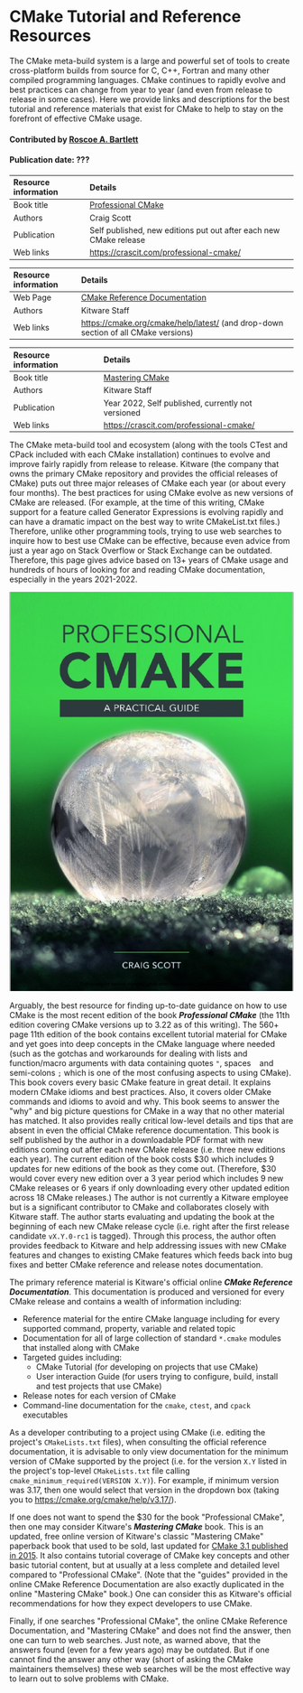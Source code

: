 # CMake Tutorial and Reference Resources

<!--deck text start-->
The CMake meta-build system is a large and powerful set of tools to create cross-platform builds from source for C, C++, Fortran and many other compiled programming languages.
CMake continues to rapidly evolve and best practices can change from year to year (and even from release to release in some cases).
Here we provide links and descriptions for the best tutorial and reference materials that exist for CMake to help to stay on the forefront of effective CMake usage.

<!--deck text end-->

#### Contributed by [Roscoe A. Bartlett](https://github.com/bartlettroscoe)
#### Publication date: ???

Resource information | Details 
:--- | :--- 
Book title | [Professional CMake](https://crascit.com/professional-cmake/)
Authors | Craig Scott
Publication | Self published, new editions put out after each new CMake release
Web links | https://crascit.com/professional-cmake/

Resource information | Details 
:--- | :--- 
Web Page | [CMake Reference Documentation](https://cmake.org/cmake/help/latest/)
Authors | Kitware Staff
Web links | https://cmake.org/cmake/help/latest/ (and drop-down section of all CMake versions)

Resource information | Details 
:--- | :--- 
Book title | [Mastering CMake](https://crascit.com/professional-cmake/)
Authors | Kitware Staff
Publication | Year 2022, Self published, currently not versioned
Web links | https://crascit.com/professional-cmake/

The CMake meta-build tool and ecosystem (along with the tools CTest and CPack included with each CMake installation) continues to evolve and improve fairly rapidly from release to release.  Kitware (the company that owns the primary CMake repository and provides the official releases of CMake) puts out three major releases of CMake each year (or about every four months).
The best practices for using CMake evolve as new versions of CMake are released.
(For example, at the time of this writing, CMake support for a feature called Generator Expressions is evolving rapidly and can have a dramatic impact on the best way to write CMakeList.txt files.)
Therefore, unlike other programming tools, trying to use web searches to inquire how to best use CMake can be effective, because even advice from just a year ago on Stack Overflow or Stack Exchange can be outdated.
Therefore, this page gives advice based on 13+ years of CMake usage and hundreds of hours of looking for and reading CMake documentation, especially in the years 2021-2022.

<img src='../images/ProfessionalCMake.jpg' class='logo'/>

Arguably, the best resource for finding up-to-date guidance on how to use CMake is the most recent edition of the book ***Professional CMake*** (the 11th edition covering CMake versions up to 3.22 as of this writing).
The 560+ page 11th edition of the book contains excellent tutorial material for CMake and yet goes into deep concepts in the CMake language where needed (such as the gotchas and workarounds for dealing with lists and function/macro arguments with data containing quotes `"`, spaces ` ` and semi-colons `;` which is one of the most confusing aspects to using CMake).
This book covers every basic CMake feature in great detail.
It explains modern CMake idioms and best practices.
Also, it covers older CMake commands and idioms to avoid and why.
This book seems to answer the "why" and big picture questions for CMake in a way that no other material has matched.
It also provides really critical low-level details and tips that are absent in even the official CMake reference documentation.
This book is self published by the author in a downloadable PDF format with new editions coming out after each new CMake release (i.e. three new editions each year).
The current edition of the book costs $30 which includes 9 updates for new editions of the book as they come out.
(Therefore, $30 would cover every new edition over a 3 year period which includes 9 new CMake releases or 6 years if only downloading every other updated edition across 18 CMake releases.)
The author is not currently a Kitware employee but is a significant contributor to CMake and collaborates closely with Kitware staff.
The author starts evaluating and updating the book at the beginning of each new CMake release cycle (i.e. right after the first release candidate `vX.Y.0-rc1` is tagged).
Through this process, the author often provides feedback to Kitware and help addressing issues with new CMake features and changes to existing CMake features which feeds back into bug fixes and better CMake reference and release notes documentation.

The primary reference material is Kitware's official online ***CMake Reference Documentation***.
This documentation is produced and versioned for every CMake release and contains a wealth of information including:

* Reference material for the entire CMake language including for every supported command, property, variable and related topic
* Documentation for all of large collection of standard `*.cmake` modules that installed along with CMake
* Targeted guides including:
  * CMake Tutorial (for developing on projects that use CMake)
  * User interaction Guide (for users trying to configure, build, install and test projects that use CMake)
* Release notes for each version of CMake
* Command-line documentation for the `cmake`, `ctest`, and `cpack` executables

As a developer contributing to a project using CMake (i.e. editing the project's `CMakeLists.txt` files), when consulting the official reference documentation, it is advisable to only view documentation for the minimum version of CMake supported by the project (i.e. for the version `X.Y` listed in the project's top-level `CMakeLists.txt` file calling `cmake_minimum_required(VERSION X.Y)`).
For example, if minimum version was 3.17, then one would select that version in the dropdown box (taking you to https://cmake.org/cmake/help/v3.17/).

If one does not want to spend the $30 for the book "Professional CMake", then one may consider Kitware's ***Mastering CMake*** book.
This is an updated, free online version of Kitware's classic "Mastering CMake" paperback book that used to be sold, last updated for [CMake 3.1 published in 2015](https://www.amazon.com/Mastering-CMake-Ken-Martin/dp/1930934319).
It also contains tutorial coverage of CMake key concepts and other basic tutorial content, but at usually at a less complete and detailed level compared to "Professional CMake".
(Note that the "guides" provided in the online CMake Reference Documentation are also exactly duplicated in the online "Mastering CMake" book.)
One can consider this as Kitware's official recommendations for how they expect developers to use CMake.

Finally, if one searches "Professional CMake", the online CMake Reference Documentation, and "Mastering CMake" and does not find the answer, then one can turn to web searches.
Just note, as warned above, that the answers found (even for a few years ago) may be outdated.
But if one cannot find the answer any other way (short of asking the CMake maintainers themselves) these web searches will be the most effective way to learn out to solve problems with CMake.

<!---
Publish: yes 
Pinned: no
RSS update: ???
Topics: ???
--->

<!---
LocalWords:  
--->
